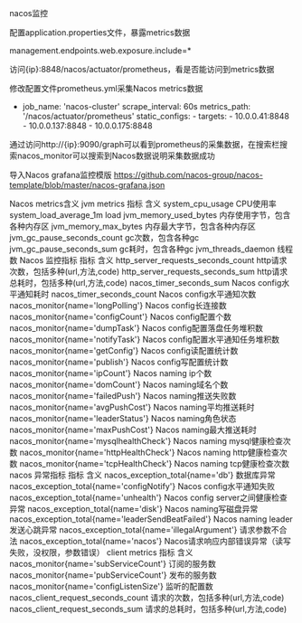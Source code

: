 nacos监控

配置application.properties文件，暴露metrics数据

management.endpoints.web.exposure.include=*

访问{ip}:8848/nacos/actuator/prometheus，看是否能访问到metrics数据

修改配置文件prometheus.yml采集Nacos metrics数据

- job_name: 'nacos-cluster'
    scrape_interval: 60s
    metrics_path: '/nacos/actuator/prometheus'
    static_configs:
      - targets:
         - 10.0.0.41:8848
         - 10.0.0.137:8848
         - 10.0.0.175:8848

通过访问http://{ip}:9090/graph可以看到prometheus的采集数据，在搜索栏搜索nacos_monitor可以搜索到Nacos数据说明采集数据成功

导入Nacos grafana监控模版  https://github.com/nacos-group/nacos-template/blob/master/nacos-grafana.json


Nacos metrics含义
jvm metrics
指标	含义
system_cpu_usage	CPU使用率
system_load_average_1m	load
jvm_memory_used_bytes	内存使用字节，包含各种内存区
jvm_memory_max_bytes	内存最大字节，包含各种内存区
jvm_gc_pause_seconds_count	gc次数，包含各种gc
jvm_gc_pause_seconds_sum	gc耗时，包含各种gc
jvm_threads_daemon	线程数
Nacos 监控指标
指标	含义
http_server_requests_seconds_count	http请求次数，包括多种(url,方法,code)
http_server_requests_seconds_sum	http请求总耗时，包括多种(url,方法,code)
nacos_timer_seconds_sum	Nacos config水平通知耗时
nacos_timer_seconds_count	Nacos config水平通知次数
nacos_monitor{name='longPolling'}	Nacos config长连接数
nacos_monitor{name='configCount'}	Nacos config配置个数
nacos_monitor{name='dumpTask'}	Nacos config配置落盘任务堆积数
nacos_monitor{name='notifyTask'}	Nacos config配置水平通知任务堆积数
nacos_monitor{name='getConfig'}	Nacos config读配置统计数
nacos_monitor{name='publish'}	Nacos config写配置统计数
nacos_monitor{name='ipCount'}	Nacos naming ip个数
nacos_monitor{name='domCount'}	Nacos naming域名个数
nacos_monitor{name='failedPush'}	Nacos naming推送失败数
nacos_monitor{name='avgPushCost'}	Nacos naming平均推送耗时
nacos_monitor{name='leaderStatus'}	Nacos naming角色状态
nacos_monitor{name='maxPushCost'}	Nacos naming最大推送耗时
nacos_monitor{name='mysqlhealthCheck'}	Nacos naming mysql健康检查次数
nacos_monitor{name='httpHealthCheck'}	Nacos naming http健康检查次数
nacos_monitor{name='tcpHealthCheck'}	Nacos naming tcp健康检查次数
nacos 异常指标
指标	含义
nacos_exception_total{name='db'}	数据库异常
nacos_exception_total{name='configNotify'}	Nacos config水平通知失败
nacos_exception_total{name='unhealth'}	Nacos config server之间健康检查异常
nacos_exception_total{name='disk'}	Nacos naming写磁盘异常
nacos_exception_total{name='leaderSendBeatFailed'}	Nacos naming leader发送心跳异常
nacos_exception_total{name='illegalArgument'}	请求参数不合法
nacos_exception_total{name='nacos'}	Nacos请求响应内部错误异常（读写失败，没权限，参数错误）
client metrics
指标	含义
nacos_monitor{name='subServiceCount'}	订阅的服务数
nacos_monitor{name='pubServiceCount'}	发布的服务数
nacos_monitor{name='configListenSize'}	监听的配置数
nacos_client_request_seconds_count	请求的次数，包括多种(url,方法,code)
nacos_client_request_seconds_sum	请求的总耗时，包括多种(url,方法,code)